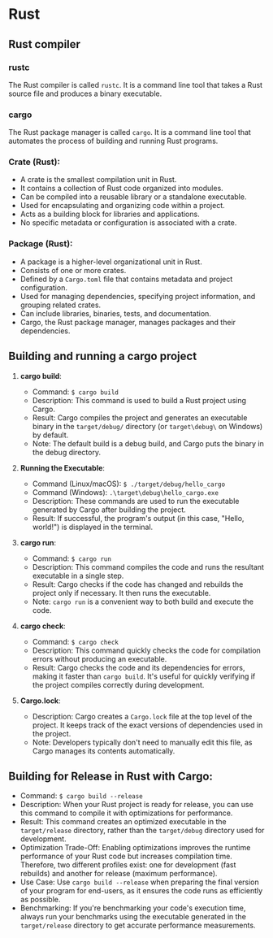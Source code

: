 # Rust

## Rust compiler

### rustc

The Rust compiler is called `rustc`. It is a command line tool that takes a Rust source file and produces a binary executable.

### cargo

The Rust package manager is called `cargo`. It is a command line tool that automates the process of building and running Rust programs.

### **Crate (Rust):**
- A crate is the smallest compilation unit in Rust.
- It contains a collection of Rust code organized into modules.
- Can be compiled into a reusable library or a standalone executable.
- Used for encapsulating and organizing code within a project.
- Acts as a building block for libraries and applications.
- No specific metadata or configuration is associated with a crate.

### **Package (Rust):**
- A package is a higher-level organizational unit in Rust.
- Consists of one or more crates.
- Defined by a `Cargo.toml` file that contains metadata and project configuration.
- Used for managing dependencies, specifying project information, and grouping related crates.
- Can include libraries, binaries, tests, and documentation.
- Cargo, the Rust package manager, manages packages and their dependencies.


## Building and running a cargo project

1. **cargo build**:
   - Command: `$ cargo build`
   - Description: This command is used to build a Rust project using Cargo.
   - Result: Cargo compiles the project and generates an executable binary in the `target/debug/` directory (or `target\debug\` on Windows) by default.
   - Note: The default build is a debug build, and Cargo puts the binary in the debug directory.

2. **Running the Executable**:
   - Command (Linux/macOS): `$ ./target/debug/hello_cargo`
   - Command (Windows): `.\target\debug\hello_cargo.exe`
   - Description: These commands are used to run the executable generated by Cargo after building the project.
   - Result: If successful, the program's output (in this case, "Hello, world!") is displayed in the terminal.

3. **cargo run**:
   - Command: `$ cargo run`
   - Description: This command compiles the code and runs the resultant executable in a single step.
   - Result: Cargo checks if the code has changed and rebuilds the project only if necessary. It then runs the executable.
   - Note: `cargo run` is a convenient way to both build and execute the code.

4. **cargo check**:
   - Command: `$ cargo check`
   - Description: This command quickly checks the code for compilation errors without producing an executable.
   - Result: Cargo checks the code and its dependencies for errors, making it faster than `cargo build`. It's useful for quickly verifying if the project compiles correctly during development.

5. **Cargo.lock**:
   - Description: Cargo creates a `Cargo.lock` file at the top level of the project. It keeps track of the exact versions of dependencies used in the project.
   - Note: Developers typically don't need to manually edit this file, as Cargo manages its contents automatically.



## **Building for Release in Rust with Cargo:**
- Command: `$ cargo build --release`
- Description: When your Rust project is ready for release, you can use this command to compile it with optimizations for performance.
- Result: This command creates an optimized executable in the `target/release` directory, rather than the `target/debug` directory used for development.
- Optimization Trade-Off: Enabling optimizations improves the runtime performance of your Rust code but increases compilation time. Therefore, two different profiles exist: one for development (fast rebuilds) and another for release (maximum performance).
- Use Case: Use `cargo build --release` when preparing the final version of your program for end-users, as it ensures the code runs as efficiently as possible.
- Benchmarking: If you're benchmarking your code's execution time, always run your benchmarks using the executable generated in the `target/release` directory to get accurate performance measurements.

